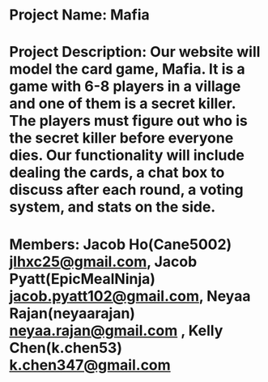 # Project Name: Mafia
# Project Description: Our website will model the card game, Mafia. It is a game with 6-8 players in a village and one of them is a secret killer. The players must figure out who is the secret killer before everyone dies. Our functionality will include dealing the cards, a chat box to discuss after each round, a voting system, and stats on the side.
# Members: Jacob Ho(Cane5002) jlhxc25@gmail.com, Jacob Pyatt(EpicMealNinja) jacob.pyatt102@gmail.com, Neyaa Rajan(neyaarajan) neyaa.rajan@gmail.com , Kelly Chen(k.chen53) k.chen347@gmail.com
